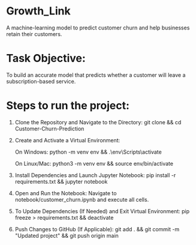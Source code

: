 # Growth_Link
A machine-learning model to predict customer churn and help businesses retain their customers.

# Task Objective:
To build an accurate model that predicts whether a customer will leave a subscription-based service.

# Steps to run the project:

1. Clone the Repository and Navigate to the Directory:
   git clone <your-repo-link> && cd Customer-Churn-Prediction

2. Create and Activate a Virtual Environment:

   On Windows:
   python -m venv env && .\env\Scripts\activate

   On Linux/Mac:
   python3 -m venv env && source env/bin/activate

3. Install Dependencies and Launch Jupyter Notebook:
   pip install -r requirements.txt && jupyter notebook

4. Open and Run the Notebook:
   Navigate to notebook/customer_churn.ipynb and execute all cells.

5. To Update Dependencies (If Needed) and Exit Virtual Environment:
   pip freeze > requirements.txt && deactivate

6. Push Changes to GitHub (If Applicable):
   git add . && git commit -m "Updated project" && git push origin main
